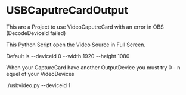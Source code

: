 # USBCaputreCardOutput
This are a Project to use VideoCaputreCard with an error in OBS (DecodeDeviceId failed)

This Python Script open the Video Source in Full Screen.

Default is --deviceid 0 --width 1920 --height 1080

When your CaptureCard have another OutputDevice you must try 0 - n equel of your VideoDevices

./usbvideo.py --deviceid 1


